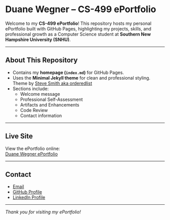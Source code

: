 # Duane Wegner – CS-499 ePortfolio

Welcome to my **CS-499 ePortfolio**! This repository hosts my personal ePortfolio built with GitHub Pages, highlighting my projects, skills, and professional growth as a Computer Science student at **Southern New Hampshire University (SNHU)**.

---

## About This Repository

- Contains my **homepage (`index.md`)** for GitHub Pages.  
- Uses the **Minimal Jekyll theme** for clean and professional styling. Theme by [Steve Smith aka orderedlist](https://github.com/orderedlist)
- Sections include:
  - Welcome message
  - Professional Self-Assessment
  - Artifacts and Enhancements
  - Code Review
  - Contact information

---

## Live Site

View the ePortfolio online:  
[Duane Wegner ePortfolio](https://duane-wegner.github.io/duane-wegner.github/)

---

## Contact

- [Email](mailto:duane.wegner@snhu.edu)  
- [GitHub Profile](https://github.com/Duane-Wegner)  
- [LinkedIn Profile](https://www.linkedin.com/in/duane-wegner/)

---

*Thank you for visiting my ePortfolio!*
